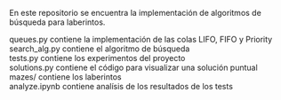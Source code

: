 En este repositorio se encuentra la implementación de algoritmos de búsqueda para laberintos.  

queues.py contiene la implementación de las colas LIFO, FIFO y Priority <br>
search_alg.py contiene el algoritmo de búsqueda<br>
tests.py contiene los experimentos del proyecto<br>
solutions.py contiene el código para visualizar una solución puntual<br>
mazes/ contiene los laberintos<br>
analyze.ipynb contiene analísis de los resultados de los tests<br>
